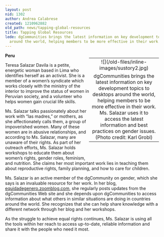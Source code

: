 ```yaml
---
layout: post
nid: 1302
author: Andrea Calabrese
created: 1210962882
old_path: news/tapping-global-resources
title: Tapping Global Resources
lede: dgCommunities brings the latest information on key development topics to desktops
  around the world, helping members to be more effective in their work. Ms.
---
```


<table align="right" border="0" style="width:229px;height:312px;"><tbody><tr><td align="center" valign="middle">![](/old-files/inline-images/sustory2.jpg)</td></tr><tr><td align="center" valign="bottom">dgCommunities brings the latest information on key development topics to desktops around the world, helping members to be more effective in their work. Ms. Salazar uses it to access the latest information and best practices on gender issues.
(Photo credit: Karl Grobl)</td></tr></tbody></table>

**Peru**

Teresa Salazar Davila is a petite, energetic woman based in Lima who identifies herself as an activist. She is a member of a women’s syndicate which works closely with the ministry of the interior to improve the status of women in Peruvian society, and a volunteer who helps women gain crucial life skills.

Ms. Salazar talks passionately about her work with “las madres,” or mothers, as she affectionately calls them, a group of impoverished women. Many of these women are in abusive relationships, and according to Ms. Salazar, many are unaware of their rights. As part of her outreach efforts, Ms. Salazar holds workshops to educate them about women’s rights, gender roles, feminism, and nutrition. She claims her most important work lies in teaching them about reproductive rights, family planning, and how to care for children.

Ms. Salazar is an active member of the dgCommunity on gender, which she says is an invaluable resource for her work. In her blog, [equidadegenero.zoomblog.com](http://equidadegenero.zoomblog.com/ "Ms. Salazar's Blog"), she regularly posts updates from the dgCommunities Web site and she depends upon dgCommunities to access information about what others in similar situations are doing in countries around the world. She recognizes that she can help share knowledge with a different network through her blog and her workshops.

As the struggle to achieve equal rights continues, Ms. Salazar is using all the tools within her reach to access up-to-date, reliable information and share it with the people who need it most.
